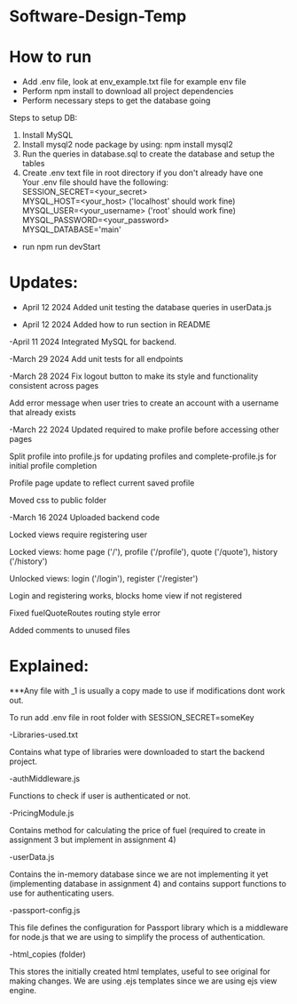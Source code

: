 # Software-Design-Temp

# How to run
- Add .env file, look at env_example.txt file for example env file
- Perform npm install to download all project dependencies
- Perform necessary steps to get the database going

Steps to setup DB:
1. Install MySQL  
2. Install mysql2 node package by using: npm install mysql2
3. Run the queries in database.sql to create the database and setup the tables  
4. Create .env text file in root directory if you don't already have one  
   Your .env file should have the following:  
   SESSION_SECRET=<your_secret>  
   MYSQL_HOST=<your_host>            ('localhost' should work fine)  
   MYSQL_USER=<your_username>        ('root' should work fine)  
   MYSQL_PASSWORD=<your_password>  
   MYSQL_DATABASE='main'  

- run npm run devStart 

# Updates:

- April 12 2024
Added unit testing the database queries in userData.js 

- April 12 2024
Added how to run section in README

-April 11 2024
Integrated MySQL for backend.

-March 29 2024
Add unit tests for all endpoints

-March 28 2024
Fix logout button to make its style and functionality consistent across pages

Add error message when user tries to create an account with a username that already exists

-March 22 2024
Updated required to make profile before accessing other pages

Split profile into profile.js for updating profiles and complete-profile.js for initial profile completion

Profile page update to reflect current saved profile

Moved css to public folder



-March 16 2024
Uploaded backend code

Locked views require registering user

Locked views: home page ('/'), profile ('/profile'), quote ('/quote'), history ('/history')

Unlocked views: login ('/login'), register ('/register')

Login and registering works, blocks home view if not registered

Fixed fuelQuoteRoutes routing style error

Added comments to unused files


# Explained:

***Any file with _1 is usually a copy made to use if modifications dont work out.

To run add .env file in root folder with SESSION_SECRET=someKey

-Libraries-used.txt

Contains what type of libraries were downloaded to start the backend project.


-authMiddleware.js

Functions to check if user is authenticated or not.


-PricingModule.js

Contains method for calculating the price of fuel (required to create in assignment 3 but implement in assignment 4)


-userData.js

Contains the in-memory database since we are not implementing it yet (implementing database in assignment 4) and contains support functions to use for authenticating users.


-passport-config.js

This file defines the configuration for Passport library which is a middleware for node.js that we are using to simplify the process of authentication.


-html_copies (folder)

This stores the initially created html templates, useful to see original for making changes. We are using .ejs templates since we are using ejs view engine.

